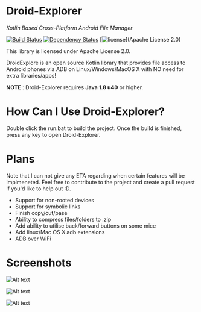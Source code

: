 # Droid-Explorer
_Kotlin Based Cross-Platform Android File Manager_

[![Build Status](https://travis-ci.org/Jonatino/Droid-Explorer.svg?branch=master)](https://travis-ci.org/Jonatino/Droid-Explorer)
[![Dependency Status](https://www.versioneye.com/user/projects/57abc3becb5df2004dc8b267/badge.svg?style=flat)](https://www.versioneye.com/user/projects/57abc3becb5df2004dc8b267)
[![license](https://img.shields.io/github/license/Jonatino/Droid-Explorer.svg)](Apache License 2.0)

This library is licensed under Apache License 2.0.


DroidExplore is an open source Kotlin library that provides file access to Android phones via ADB on Linux/Windows/MacOS X with NO need for extra libraries/apps!

**NOTE** : Droid-Explorer requires **Java 1.8 u40** or higher.

# How Can I Use Droid-Explorer?
Double click the run.bat to build the project. Once the build is finished, press any key to open Droid-Explorer.

# Plans
Note that I can not give any ETA regarding when certain features will be implmeneted. Feel free to contribute to the project and create a pull request if you'd like to help out :D. 
- Support for non-rooted devices
- Support for symbolic links
- Finish copy/cut/pase
- Ability to compress files/folders to .zip
- Add ability to utilise back/forward buttons on some mice
- Add linux/Mac OS X adb extensions
- ADB over WiFi

# Screenshots

![Alt text](https://dl.dropboxusercontent.com/u/91292881/ShareX/2016/04/java_2016-04-25_02-29-16.png "Gui Demo")

![Alt text](https://dl.dropboxusercontent.com/u/91292881/ShareX/2016/04/java_2016-04-25_02-30-31.png "Gui Demo")

![Alt text](https://dl.dropboxusercontent.com/u/91292881/ShareX/2016/05/idea_2016-05-22_15-59-05.png "Gui Demo")

